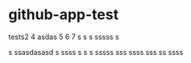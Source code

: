 # github-app-test

tests2
4
asdas
5
6
7
s
s s
sssss
s

s
ssasdasasd
s
ssss
s
s
s
sssss
sss
ssss
sss
ss
ssss
